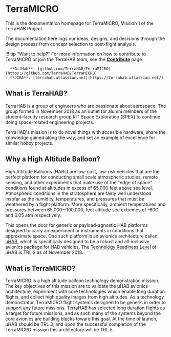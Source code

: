 # TerraMICRO

This is the documentation homepage for TerraMICRO, Mission 1 of the TerraHAB
Project.

The documentation here logs our ideas, designs, and decisions through the
design process from concept selection to post-flight analysis.

!!! tip "Want to help?"
    For more information on how to contribute to TerraMICRO or join the
    TerraHAB team, see the **[Contribute](contribute.md)** page.

    - **GitHub**: [github.com/TerraHAB/TerraMICRO](https://github.com/TerraHAB/TerraMICRO)
    - **JIRA**: [terrahab.atlassian.net](https://terrahab.atlassian.net/)

## What is TerraHAB?

TerraHAB is a group of engineers who are passionate about aerospace. The
group formed in November 2018 as an outlet for alumni members of the
student-faculty research group RIT Space Exploration (SPEX) to continue
doing space-related engineering projects.

TerraHAB's mission is to do novel things with accesible hardware, share
the knowledge gained along the way, and set an example of excellence for
similar hobby projects.

## Why a High Altitude Balloon?

High Altitude Balloons (HABs) are low-cost, low-risk vehicles that are
the perfect platform for conducting small scale atmospheric studies,
remote sensing, and other experiments that make use of the "edge of
space" conditions found at altitudes in excess of 65,000 feet above sea
level. Atmospheric conditions in the stratosphere are fairly well
understood insofar as the humidity, temperatures, and pressures that
must be weathered by a flight platform. More specifically, ambient
temperatures and pressures between 65,000--100,000, feet altitude see
extremes of -60C and 0.05 atm respectively.

This opens the door for generic or payload-agnostic HAB platforms
designed to carry an experiment or instruments in conditions that
approximate space. One such platform is an avionics architecture called
[µHAB](https://github.com/RIT-Space-Exploration/µHAB), which is
specifically designed to be a robust and all-inclusive avionics package
for HAB vehicles. The [Technology Readiness
Level](https://esto.nasa.gov/technologists_trl.html) of µHAB is TRL 2 as
of November 2018.

## What is TerraMICRO?

TerraMICRO is a high altitude balloon technology demonstration mission.
The key objectives of this mission are to validate the µHAB avionics
architecture, experiment with core technologies which enable long
duration flights, and collect high quality images from high altitudes.
As a technology demonstrator, TerraMICRO flight systems designed to be
generic in order to support any future missions. TerraHAB has selected
long duration flights as a target for future missions, and as such many
of the systems beyond the core avionics are building blocks toward this
goal. At the time of launch, µHAB should be TRL 3, and upon the
successful completion of the TerraMICRO mission this architecture will
be TRL 5.
